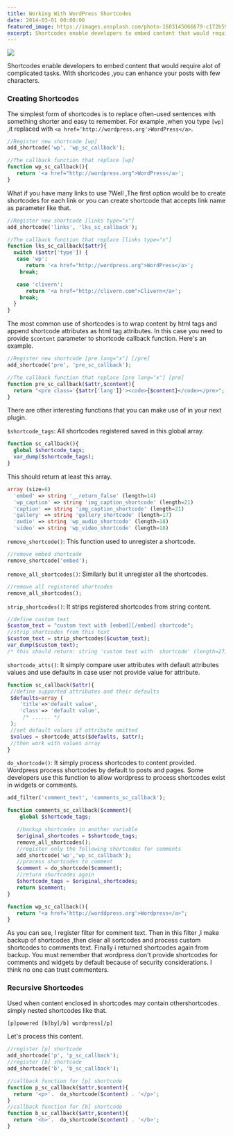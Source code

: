 ```yaml
---
title: Working With WordPress Shortcodes
date: 2014-03-01 00:00:00
featured_image: https://images.unsplash.com/photo-1603145066679-c172b5914220?q=75&fm=jpg&w=1000&fit=max
excerpt: Shortcodes enable developers to embed content that would require alot of complicated tasks. With shortcodes ,you can enhance your posts with few characters.
---
```


![](https://images.unsplash.com/photo-1603145066679-c172b5914220?q=75&fm=jpg&w=1000&fit=max)

Shortcodes enable developers to embed content that would require alot of complicated tasks. With shortcodes ,you can enhance your posts with few characters.

### Creating Shortcodes

The simplest form of shortcodes is to replace often-used sentences with something shorter and easy to remember. For example ,when you type `[wp]` ,it replaced with `<a href='http://wordpress.org'>WordPress</a>`.

```php
//Register new shortcode [wp]
add_shortcode('wp', 'wp_sc_callback');

//The callback function that replace [wp]
function wp_sc_callback(){
   return '<a href="http://wordpress.org">WordPress</a>';
}
```

What if you have many links to use ?Well ,The first option would be to create shortcodes for each link or you can create shortcode that accepts link name as parameter like that.

```php
//Register new shortcode [links type="x"]
add_shortcode('links', 'lks_sc_callback');

//The callback function that replace [links type="x"]
function lks_sc_callback($attr){
  switch ($attr['type']) {
   case 'wp':
      return '<a href="http://wordpress.org">WordPress</a>';
    break;

   case 'clivern':
      return '<a href="http://clivern.com">Clivern</a>';
    break;
  }
}
```

The most common use of shortcodes is to wrap content by html tags and append shortcode attributes as html tag attributes. In this case you need to provide `$content` parameter to shortcode callback function. Here's an example.

```php
//Register new shortcode [pre lang="x"] [/pre]
add_shortcode('pre', 'pre_sc_callback');

//The callback function that replace [pre lang="x"] [pre]
function pre_sc_callback($attr,$content){
  return "<pre class='{$attr['lang']}'><code>{$content}</code></pre>";
}
```

There are other interesting functions that you can make use of in your next plugin.

`$shortcode_tags`: All shortcodes registered saved in this global array.

```php
function sc_callback(){
  global $shortcode_tags;
  var_dump($shortcode_tags);
}
```

This should return at least this array.

```php
array (size=6)
  'embed' => string '__return_false' (length=14)
  'wp_caption' => string 'img_caption_shortcode' (length=21)
  'caption' => string 'img_caption_shortcode' (length=21)
  'gallery' => string 'gallery_shortcode' (length=17)
  'audio' => string 'wp_audio_shortcode' (length=18)
  'video' => string 'wp_video_shortcode' (length=18)
```

`remove_shortcode()`: This function used to unregister a shortcode.

```php
//remove embed shortcode
remove_shortcode('embed');
```

`remove_all_shortcodes()`: Similarly but it unregister all the shortcodes.

```php
//remove all registered shortcodes
remove_all_shortcodes();
```

`strip_shortcodes()`: It strips registered shortcodes from string content.

```php
//define custom text
$custom_text = "custom text with [embed][/embed] shortcode";
//strip shortcodes from this text
$custom_text = strip_shortcodes($custom_text);
var_dump($custom_text);
/* this should return: string 'custom text with  shortcode' (length=27)*/
```

`shortcode_atts()`: It simply compare user attributes with default attributes values and use defaults in case user not provide value for attribute.

```php
function sc_callback($attr){
 //define supported attributes and their defaults
 $defaults=array (
    'title'=>'default value',
    'class'=> 'default value',
     /* ...... */
 );
 //set default values if attribute omitted
 $values = shortcode_atts($defaults, $attr);
 //then work with values array
}
```

`do_shortcode()`: It simply process shortcodes to content provided. Wordpress process shortcodes by default to posts and pages. Some developers use this function to allow wordpress to process shortcodes exist in widgets or comments.

```php
add_filter('comment_text', 'comments_sc_callback');

function comments_sc_callback($comment){
    global $shortcode_tags;

   //backup shortcodes in another variable
   $original_shortcodes = $shortcode_tags;
   remove_all_shortcodes();
   //register only the following shortcodes for comments
   add_shortcode('wp','wp_sc_callback');
   //process shortcodes to comment
   $comment = do_shortcode($comment);
   //return shortcodes again
   $shortcode_tags = $original_shortcodes;
   return $comment;
}

function wp_sc_callback(){
   return "<a href='http://worddpress.org'>Wordpress</a>";
}
```

As you can see, I register filter for comment text. Then in this filter ,I make backup of shortcodes ,then clear all sortcodes and process custom shortcodes to comments text. Finally i returned shortcodes again from backup. You must remember that wordpress don't provide shortcodes for comments and widgets by default because of security considerations. I think no one can trust commenters.

### Recursive Shortcodes

Used when content enclosed in shortcodes may contain othershortcodes. simply nested shortcodes like that.

```html
[p]powered [b]by[/b] wordpress[/p]
```

Let's process this content.

```php
//register [p] shortcode
add_shortcode('p', 'p_sc_callback');
//register [b] shortcode
add_shortcode('b', 'b_sc_callback');

//callback function for [p] shortcode
function p_sc_callback($attr,$content){
  return '<p>'.  do_shortcode($content) . '</p>';
}
//callback function for [b] shortcode
function b_sc_callback($attr,$content){
  return '<b>'.  do_shortcode($content) . '</b>';
}
```